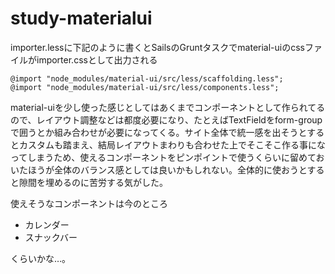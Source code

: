 # study-materialui

importer.lessに下記のように書くとSailsのGruntタスクでmaterial-uiのcssファイルがimporter.cssとして出力される

```
@import "node_modules/material-ui/src/less/scaffolding.less";
@import "node_modules/material-ui/src/less/components.less";
```

material-uiを少し使った感じとしてはあくまでコンポーネントとして作られてるので、レイアウト調整などは都度必要になり、たとえばTextFieldをform-groupで囲うとか組み合わせが必要になってくる。サイト全体で統一感を出そうとするとカスタムも踏まえ、結局レイアウトまわりも合わせた上でそこそこ作る事になってしまうため、使えるコンポーネントをピンポイントで使うくらいに留めておいたほうが全体のバランス感としては良いかもしれない。全体的に使おうとすると隙間を埋めるのに苦労する気がした。

使えそうなコンポーネントは今のところ

* カレンダー
* スナックバー

くらいかな…。